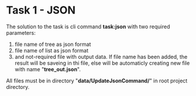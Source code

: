 # Task 1 - JSON

The solution to the task is cli command **task:json** with two required parameters:
1) file name of tree as json format
2) file name of list as json format
3) and not-required file with output data. If file name has been added, the result will be saveing in thi file, else will be automaticly creating new file with name "**tree_out.json**".

All files must be in directory "**data/UpdateJsonCommand/**" in root project directory.
